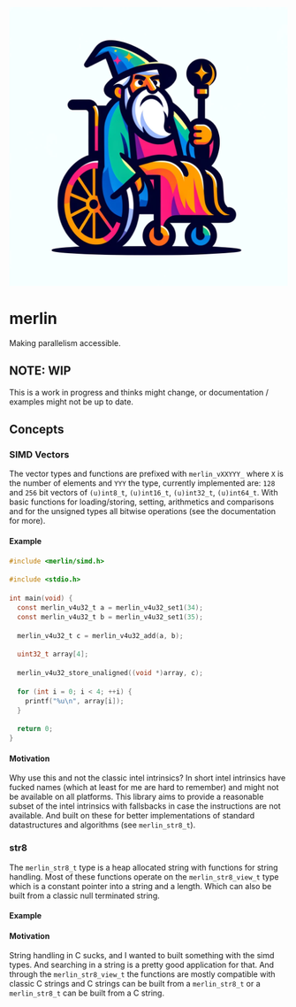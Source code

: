 ![alt merlin-logo](./merlin.png)
# merlin
Making parallelism accessible.

## NOTE: WIP
This is a work in progress and thinks might change, or documentation / examples might not be up to date.

## Concepts
### SIMD Vectors
The vector types and functions are prefixed with `merlin_vXXYYY_` where `X` is
the number of elements and `YYY` the type, currently implemented are:  `128` and
`256` bit vectors of `(u)int8_t`, `(u)int16_t`, `(u)int32_t`, `(u)int64_t`. With
basic functions for loading/storing, setting, arithmetics and comparisons and for
the unsigned types all bitwise operations (see the documentation for more).

#### Example

``` c
#include <merlin/simd.h>

#include <stdio.h>

int main(void) {
  const merlin_v4u32_t a = merlin_v4u32_set1(34);
  const merlin_v4u32_t b = merlin_v4u32_set1(35);

  merlin_v4u32_t c = merlin_v4u32_add(a, b);

  uint32_t array[4];

  merlin_v4u32_store_unaligned((void *)array, c);

  for (int i = 0; i < 4; ++i) {
    printf("%u\n", array[i]);
  }

  return 0;
}
```

#### Motivation
Why use this and not the classic intel intrinsics? In short intel intrinsics
have fucked names (which at least for me are hard to remember) and might not be
available on all platforms. This library aims to provide a reasonable subset of
the intel intrinsics with fallsbacks in case the instructions are not available.
And built on these for better implementations of standard datastructures and
algorithms (see `merlin_str8_t`).

### str8
The `merlin_str8_t` type is a heap allocated string with functions for string
handling. Most of these functions operate on the `merlin_str8_view_t` type which
is a constant pointer into a string and a length. Which can also be built from a
classic null terminated string.

#### Example

#### Motivation
String handling in C sucks, and I wanted to built something with the simd types. And searching in a string is a pretty good application for that. And through the `merlin_str8_view_t` the functions are mostly compatible with classic C strings and C strings can be built from a `merlin_str8_t` or a `merlin_str8_t` can be built from a C string.
